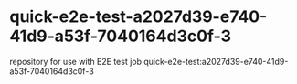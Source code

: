 # quick-e2e-test-a2027d39-e740-41d9-a53f-7040164d3c0f-3
repository for use with E2E test job quick-e2e-test:a2027d39-e740-41d9-a53f-7040164d3c0f-3
